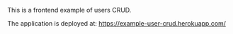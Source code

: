 This is a frontend example of users CRUD.

The application is deployed at: https://example-user-crud.herokuapp.com/
